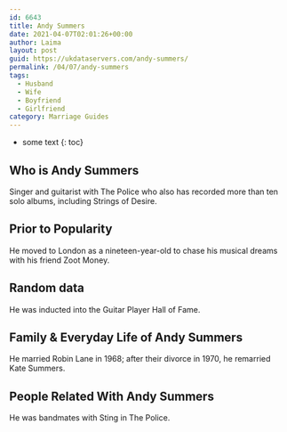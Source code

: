 ```yaml
---
id: 6643
title: Andy Summers
date: 2021-04-07T02:01:26+00:00
author: Laima
layout: post
guid: https://ukdataservers.com/andy-summers/
permalink: /04/07/andy-summers
tags:
  - Husband
  - Wife
  - Boyfriend
  - Girlfriend
category: Marriage Guides
---
```


* some text
{: toc}


## Who is Andy Summers
                  
                  
                  
Singer and guitarist with The Police who also has recorded more than ten solo albums, including Strings of Desire.
                  
              
            
              
            
                
                
                
## Prior to Popularity
                  
                  
                  
He moved to London as a nineteen-year-old to chase his musical dreams with his friend Zoot Money.
                  
              
            
              
            
                
                
                
## Random data
                  
                  
                  
He was inducted into the Guitar Player Hall of Fame.
                  
              
            
              
            
                
                
                
## Family & Everyday Life of Andy Summers
                  
                  
                  
He married Robin Lane in 1968; after their divorce in 1970, he remarried Kate Summers.
                  
              
            
              
            
                
                
                
## People Related With Andy Summers
                  
                  
                  
He was bandmates with Sting in The Police.
                  
              
            
              
            
                
              
            
              
              
            
            
              
            
          
          
          